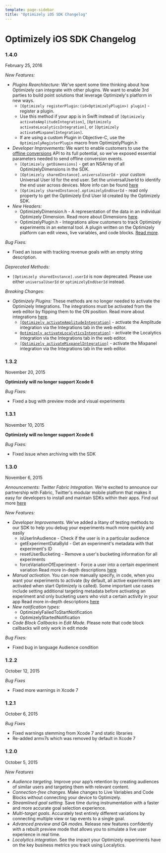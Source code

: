 ```yaml
---
template: page-sidebar
title: "Optimizely iOS SDK Changelog"
---
```


# Optimizely iOS SDK Changelog

### 1.4.0
February 25, 2016

*New Features:*

  * *Plugins Rearchitecture:* We've spent some time thinking about how Optimizely can integrate with other plugins. We want to enable 3rd parties to build point solutions that leverage Optimizely's platform in new ways.
    * `[Optimizely registerPlugin:(id<OptimizelyPlugin>) plugin]` - register a plugin.
    * Use this method if your app is in Swift instead of `[Optimizely activateAmplitudeIntegration]`, `[Optimizely activateLocalyticsIntegration]`, or `[Optimizely activateMixpanelIntegration]`.
    * If are using a custom Plugin in Objective-C, use the `OptimizelyRegisterPlugin` macro from OptimizelyPlugin.h
  * *Developer Improvements:* We want to enable customers to use the [offline conversions](https://help.optimizely.com/hc/en-us/articles/200040195-Tracking-offline-conversion-events-with-Optimizely) API to its full potential, so we've exposed essential parameters needed to send offline conversion events.
    * `[Optimizely getDimensions]` - get an NSArray of all OptimizelyDimensions in the SDK.
    * `[Optimizely sharedInstance].universalUserId` - your custom Universal User Id for the end user. Set the universalUserId to identify the end user across devices. More info can be found [here](https://help.optimizely.com/hc/en-us/articles/203626830-Universal-User-ID-Beta)
    * `[Optimizely sharedInstance].optimizelyEndUserId` - read only property to get the Optimizely End User Id created by the Optimizely SDK.
  * *New Headers:*
    * OptimizelyDimension.h - A representation of the data in an individual Optimizely Dimension. Read more about Dimensions [here](https://help.optimizely.com/hc/en-us/articles/200040865-Dimensions-Capture-visitor-data-through-the-API).
    * OptimizelyPlugin.h - Integrations allow customers to track Optimizely experiments in an external tool. A plugin written on the Optimizely platform can edit views, live variables, and code blocks. [Read more](http://developers.optimizely.com/integrations/#mobile-analytics).

*Bug Fixes:*

* Fixed an issue with tracking revenue goals with an empty string description.

*Deprecated Methods:*

* `[Optimizely sharedInstance].userId` is now deprecated. Please use either `universalUserId` or `optimizelyEndUserId` instead.

*Breaking Changes:*

* *Optimizely Plugins:* These methods are no longer needed to activate the Optimizely Integrations. The integrations must be activated from the web editor by flipping them to the ON position. Read more about integrations [here](https://help.optimizely.com/hc/en-us/articles/203729580-Introduction-to-Optimizely-Integrations).
  * [`[Optimizely activateAmplitudeIntegration]`](https://help.optimizely.com/hc/en-us/articles/204963198-Integrating-Optimizely-with-Amplitude-for-iOS-and-Android) - activate the Amplitude integration via the Integrations tab in the web editor.
  * [`Optimizely activateLocalyticsIntegration]`](https://help.optimizely.com/hc/en-us/articles/209645787-Integrating-Optimizely-with-Localytics-for-iOS-and-Android) - activate the Localytics integration via the Integrations tab in the web editor.
  * [`[Optimizely activateMixpanelIntegration]`](https://help.optimizely.com/hc/en-us/articles/200040025-Integrating-Optimizely-with-Mixpanel-Web-iOS-and-Android-) -  activate the Mixpanel integration via the Integrations tab in the web editor.

### 1.3.2
November 20, 2015

**Optimizely will no longer support Xcode 6**

*Bug Fixes:*
- Fixed a bug with preview mode and visual experiments

### 1.3.1
November 10, 2015

**Optimizely will no longer support Xcode 6**

*Bug Fixes:*
- Fixed issue when archiving with the SDK

### 1.3.0
November 6, 2015

*Announcements:*
*Twitter Fabric Integration.* We're excited to announce our partnership with Fabric, Twitter's modular mobile platform that makes it easy for developers to install and maintain SDKs within their apps. Find out more [here](https://blog.optimizely.com/2015/10/21/optimizely-twitter-fabric/)

*New Features:*
- *Developer Improvements.* We've added a litany of testing methods to our SDK to help you debug your experiments much more quickly and easily
  - isUserInAudience - Check if the user is in a particular audience
  - getExperimentDataById - Get an experiment's metadata with that experiment's ID
  - resetUserBucketing - Remove a user's bucketing information for all experiments
  - forceVariationOfExperiment - Force a user into a certain experiment variation
Read more in-depth descriptions [here](/ios/reference/index.html#debugging-your-experiments)
- *Manual activation.* You can now manually specify, in code, when you want your experiments to activate (by default, all active experiments are activated when start Optimizely is called). Some important use cases include setting additional targeting metadata before activating an experiment and only bucketing users who visit a certain activity in your app
Read more in-depth descriptions [here](/ios/reference/index.html#experiment-activation-modes)
- *New notification types:*
  - OptimizelyFailedToStartNotification
  - OptimizelyStartedNotification
- *Code Block Callbacks in Edit Mode.* Please note that code block callbacks will only work in edit mode

*Bug Fixes:*
- Fixed bug in language Audience condition

### 1.2.2
October 12, 2015

*Bug Fixes*
- Fixed more warnings in Xcode 7

### 1.2.1
October 6, 2015

*Bug Fixes*
- Fixed warnings stemming from Xcode 7 and static libraries
- Re-added armv7s which was removed by default in Xcode 7

### 1.2.0
October 5, 2015

*New Features*
- *Audience targeting.* Improve your app’s retention by creating audiences of similar users and targeting them with relevant content.
- *Connection-free changes.* Make changes to Live Variables and Code Blocks without connecting your device to Optimizely.
- *Streamlined goal setting.* Save time during instrumentation with a faster and more accurate goal selection experience.
- *Multi-target goals.* Accurately test entirely different variations by connecting multiple view or tap events to a single goal.
- *Advanced preview and QA modes.* Release new features confidently with a rebuilt preview mode that allows you to simulate a live user experience in real time.
- *Localytics integration.* See the impact your Optimizely experiments have on the key business metrics you track using Localytics.

